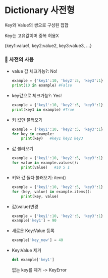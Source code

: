 # Dictionary 사전형

Key와 Value의 쌍으로 구성된 집합

Key는 고유값이며 중복 허용X

{key1:value1, key2:value2, key3:value3, ...}

### 📖 사전의 사용

- value 값 체크가능?: No!

    ```py
    example = {'key1':10, 'key2':5, 'key3':1}
    print(10 in example) #False
    ```
- key값으로 체크가능?: Yes!

    ```py
    example = {'key1':10, 'key2':5, 'key3':1}
    print(key1 in example) #True
    ```

- 키 값만 불러오기

    ```py
    example = {'key1':10, 'key2':5, 'key3':1}
    for key in example:
        print(key)   #key1 key2 key3
    ```

- 값 불러오기

    ```py
    example = {'key1':10, 'key2':5, 'key3':1}
    for value in example.values():
        print(value)   #10 5 1
    ```

- 키와 값 둘다 불러오기: item()

    ```py
    example = {'key1':10, 'key2':5, 'key3':1}
    for (key, value) in example.items():
        print(key, value)
    ```

- 값(value)변경

    ```py
    example = {'key1':10, 'key2':5, 'key3':1}
    example['key1'] = 90
    ```

- 새로운 Key:Value 등록

    ```py
    example['key_new'] = 40
    ```

- Key:Value 제거

    ```py
    del example['key1']
    ```
    없는 key를 제거 -> KeyError